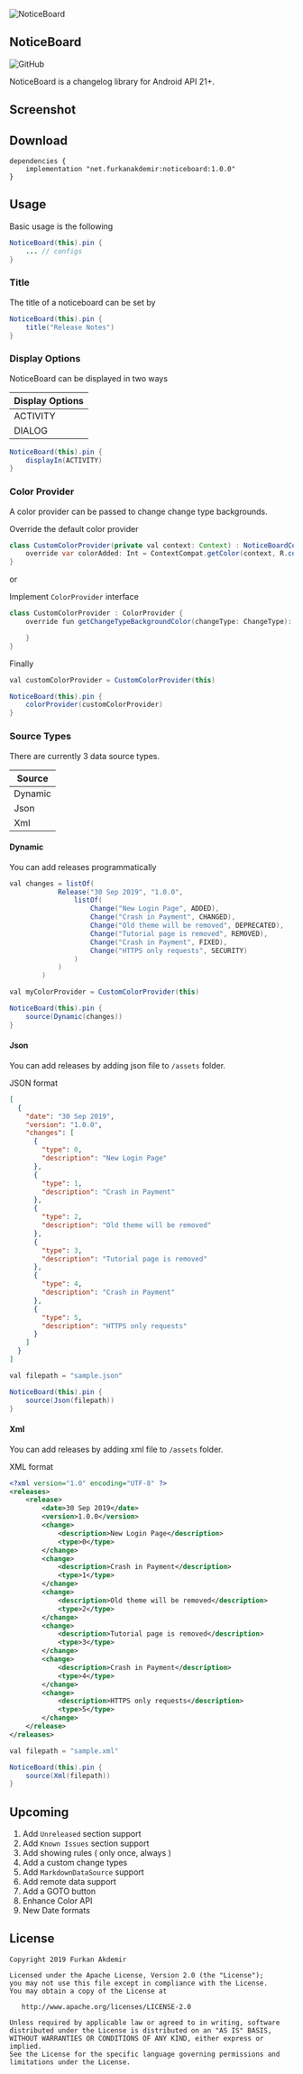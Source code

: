 ![NoticeBoard](art/noticeboard_banner.jpg)

NoticeBoard
-------

![GitHub](https://img.shields.io/github/license/furkanakdemir/noticeboard)


NoticeBoard is a changelog library for Android API 21+.

Screenshot
-------


Download
-------

```
dependencies {
    implementation "net.furkanakdemir:noticeboard:1.0.0"
}

```

Usage
-------


Basic usage is the following

```java
NoticeBoard(this).pin {
    ... // configs
}
```

### Title

The title of a noticeboard can be set by

```java
NoticeBoard(this).pin {
    title("Release Notes")
}
```


### Display Options

NoticeBoard can be displayed in two ways


Display Options  |
-----------------|
ACTIVITY         |
DIALOG           |



```java
NoticeBoard(this).pin {
    displayIn(ACTIVITY)
}
```

### Color Provider

A color provider can be passed to change change type backgrounds.

Override the default color provider


```java
class CustomColorProvider(private val context: Context) : NoticeBoardColorProvider(context) {
    override var colorAdded: Int = ContextCompat.getColor(context, R.color.colorAccent)
}

```

or

Implement `ColorProvider` interface

```java
class CustomColorProvider : ColorProvider {
    override fun getChangeTypeBackgroundColor(changeType: ChangeType): Int {

    }
}

```

Finally

```java
val customColorProvider = CustomColorProvider(this)

NoticeBoard(this).pin {
    colorProvider(customColorProvider)
}

```

### Source Types

There are currently 3 data source types.

Source  |
--------|
Dynamic |
Json    |
Xml     |

#### Dynamic

You can add releases programmatically

```java
val changes = listOf(
            Release("30 Sep 2019", "1.0.0",
                listOf(
                    Change("New Login Page", ADDED),
                    Change("Crash in Payment", CHANGED),
                    Change("Old theme will be removed", DEPRECATED),
                    Change("Tutorial page is removed", REMOVED),
                    Change("Crash in Payment", FIXED),
                    Change("HTTPS only requests", SECURITY)
                )
            )
        )

val myColorProvider = CustomColorProvider(this)

NoticeBoard(this).pin {
    source(Dynamic(changes))
}
```

#### Json

You can add releases by adding json file to `/assets` folder.

JSON format

```json
[
  {
    "date": "30 Sep 2019",
    "version": "1.0.0",
    "changes": [
      {
        "type": 0,
        "description": "New Login Page"
      },
      {
        "type": 1,
        "description": "Crash in Payment"
      },
      {
        "type": 2,
        "description": "Old theme will be removed"
      },
      {
        "type": 3,
        "description": "Tutorial page is removed"
      },
      {
        "type": 4,
        "description": "Crash in Payment"
      },
      {
        "type": 5,
        "description": "HTTPS only requests"
      }
    ]
  }
]
```


```java
val filepath = "sample.json"

NoticeBoard(this).pin {
    source(Json(filepath))
}
```

#### Xml

You can add releases by adding xml file to `/assets` folder.

XML  format
```xml
<?xml version="1.0" encoding="UTF-8" ?>
<releases>
    <release>
        <date>30 Sep 2019</date>
        <version>1.0.0</version>
        <change>
            <description>New Login Page</description>
            <type>0</type>
        </change>
        <change>
            <description>Crash in Payment</description>
            <type>1</type>
        </change>
        <change>
            <description>Old theme will be removed</description>
            <type>2</type>
        </change>
        <change>
            <description>Tutorial page is removed</description>
            <type>3</type>
        </change>
        <change>
            <description>Crash in Payment</description>
            <type>4</type>
        </change>
        <change>
            <description>HTTPS only requests</description>
            <type>5</type>
        </change>
    </release>
</releases>

```

```java
val filepath = "sample.xml"

NoticeBoard(this).pin {
    source(Xml(filepath))
}
```

Upcoming
-------


1. Add `Unreleased` section support
2. Add `Known Issues` section support
3. Add showing rules ( only once, always )
4. Add a custom change types
5. Add `MarkdownDataSource` support
6. Add remote data support
7. Add a GOTO button
8. Enhance Color API
9. New Date formats

License
-------

    Copyright 2019 Furkan Akdemir

    Licensed under the Apache License, Version 2.0 (the "License");
    you may not use this file except in compliance with the License.
    You may obtain a copy of the License at

       http://www.apache.org/licenses/LICENSE-2.0

    Unless required by applicable law or agreed to in writing, software
    distributed under the License is distributed on an "AS IS" BASIS,
    WITHOUT WARRANTIES OR CONDITIONS OF ANY KIND, either express or implied.
    See the License for the specific language governing permissions and
    limitations under the License.
